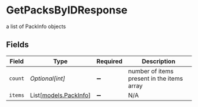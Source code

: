 # GetPacksByIDResponse

a list of PackInfo objects


## Fields

| Field                                          | Type                                           | Required                                       | Description                                    |
| ---------------------------------------------- | ---------------------------------------------- | ---------------------------------------------- | ---------------------------------------------- |
| `count`                                        | *Optional[int]*                                | :heavy_minus_sign:                             | number of items present in the items array     |
| `items`                                        | List[[models.PackInfo](../models/packinfo.md)] | :heavy_minus_sign:                             | N/A                                            |